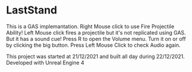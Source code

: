 # LastStand

This is a GAS implemantation.
Right Mouse click to use Fire Projectile Ability!
Left Mouse click fires a projectile but it's not replicated using GAS. But it has a sound cue!
Press R to open the Volume menu. Turn it on or off by clicking the big button. Press Left Mouse Click to check Audio again.

This project was started at 21/12/2021 and built all day during 22/12/2021.
Developed with Unreal Engine 4
